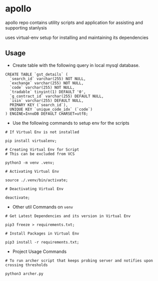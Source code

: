# apollo
apollo repo contains utility scripts and application for assisting and supporting stanlysis

uses virtual-env setup for installing and maintaining its dependencies

## Usage
 - Create table with the following query in local mysql database.

```
CREATE TABLE `gst_details` (
  `search_id` varchar(255) NOT NULL,
  `exchange` varchar(255) NOT NULL,
  `code` varchar(255) NOT NULL,
  `tradable` tinyint(1) DEFAULT '0',
  `g_contract_id` varchar(255) DEFAULT NULL,
  `isin` varchar(255) DEFAULT NULL,
  PRIMARY KEY (`search_id`),
  UNIQUE KEY `unique_code_idx` (`code`)
) ENGINE=InnoDB DEFAULT CHARSET=utf8;
```

  - Use the following commands to setup env for the scripts

  ```
  # If Virtual Env is not installed

  pip install virtualenv;
  ```
  ```
  # Creating Virtual Env for Script
  # This can be excluded from VCS

  python3 -m venv .venv;
  ```
  ```
  # Activating Virtual Env

  source ./.venv/bin/activate;
  ```
  ```
  # Deactivating Virtual Env

  deactivate;
  ```
  - Other util Commands on `venv`

  ```
  # Get Latest Dependencies and its version in Virtual Env

  pip3 freeze > requirements.txt;
  ```

  ```
  # Install Packages in Virtual Env

  pip3 install -r requirements.txt;
  ```
  - Project Usage Commands
  ```
  # To run archer script that keeps probing server and notifies upon crossing thresholds

  python3 archer.py
  ```


